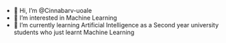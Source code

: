 - 👋 Hi, I’m @Cinnabarv-uoale
- 👀 I’m interested in Machine Learning
- 🌱 I’m currently learning Artificial Intelligence as a Second year university students who just learnt Machine Learning 


<!---
Cinnabarv-uoale/Cinnabarv-uoale is a ✨ special ✨ repository because its `README.md` (this file) appears on your GitHub profile.
You can click the Preview link to take a look at your changes.
--->
